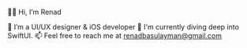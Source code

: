 👋🏼 Hi, I’m Renad

🌟 I’m a UI/UX designer & iOS developer
🚀 I'm currently diving deep into SwiftUI.
📫 Feel free to reach me at renadbasulayman@gmail.com

<!---
iRanda23/iRanda23 is a ✨ special ✨ repository because its `README.md` (this file) appears on your GitHub profile.
You can click the Preview link to take a look at your changes.
--->
